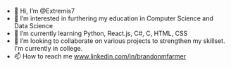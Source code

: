 - 👋 Hi, I’m @Extremis7
- 👀 I’m interested in furthering my education in Computer Science and Data Science
- 🌱 I’m currently learning Python, React.js, C#, C, HTML, CSS
- 💞️ I’m looking to collaborate on various projects to strengthen my skillset. I'm currently in college.
- 📫 How to reach me www.linkedin.com/in/brandonmfarmer

<!---
Extremis7/Extremis7 is a ✨ special ✨ repository because its `README.md` (this file) appears on your GitHub profile.
You can click the Preview link to take a look at your changes.
--->
